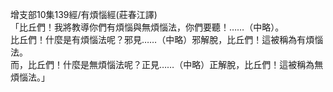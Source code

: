 增支部10集139經/有煩惱經(莊春江譯)  
「比丘們！我將教導你們有煩惱與無煩惱法，你們要聽！……（中略）。  
比丘們！什麼是有煩惱法呢？邪見……（中略）邪解脫，比丘們！這被稱為有煩惱法。  
而，比丘們！什麼是無煩惱法呢？正見……（中略）正解脫，比丘們！這被稱為無煩惱法。」  
  
  

